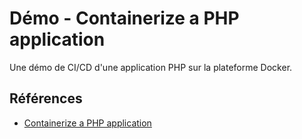 # Démo - Containerize a PHP application

Une démo de CI/CD d'une application PHP sur la plateforme Docker.


## Références

- [Containerize a PHP application](https://docs.docker.com/guides/php/containerize/)